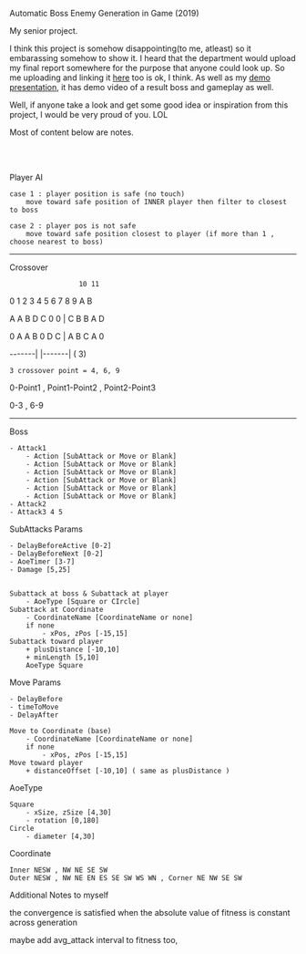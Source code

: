 Automatic Boss Enemy Generation in Game (2019)

My senior project. 

I think this project is somehow disappointing(to me, atleast) so it embarassing somehow to show it. I heard that the department would upload my final report somewhere for the purpose that anyone could look up. So me uploading and linking it [here](https://iciantun.github.io/SeniorProject/SeniorProj_FinalReport.pdf) too is ok, I think. As well as my [demo presentation](https://docs.google.com/presentation/d/1-LpOAVzhKmmsnFjFf8VxrmKYhA4AIPKMitujpmUnWXk/edit?usp=sharing), it has demo video of a result boss and gameplay as well.

Well, if anyone take a look and get some good idea or inspiration from this project, I would be very proud of you. LOL

Most of content below are notes.

<br /><br />

Player AI

 	case 1 : player position is safe (no touch)
		move toward safe position of INNER player then filter to closest to boss
	
	case 2 : player pos is not safe
		move toward safe position closest to player (if more than 1 , choose nearest to boss)

--------------------------------------------------------------------
Crossover

					 10 11 
					 
0 1 2 3 4 5 6   7 8 9 A B 

A A B D C 0 0 | C B B A D 

0 A A B 0 D C | A B C A 0 

-------|   |-------|            ( 3)

	3 crossover point = 4, 6, 9 
	
0-Point1 , Point1-Point2 , Point2-Point3

0-3	, 6-9
	
--------------------------------------------------------------------
Boss

	- Attack1
		- Action [SubAttack or Move or Blank]
		- Action [SubAttack or Move or Blank]
		- Action [SubAttack or Move or Blank]
		- Action [SubAttack or Move or Blank]
		- Action [SubAttack or Move or Blank]
		- Action [SubAttack or Move or Blank]
	- Attack2
	- Attack3 4 5


SubAttacks Params

	- DelayBeforeActive [0-2]
	- DelayBeforeNext [0-2]
	- AoeTimer [3-7]
	- Damage [5,25]

	
	Subattack at boss & Subattack at player
		- AoeType [Square or CIrcle]
	Subattack at Coordinate
		- CoordinateName [CoordinateName or none]
		if none 
			- xPos, zPos [-15,15]
	Subattack toward player
		+ plusDistance [-10,10]
		+ minLength [5,10]
		AoeType Square
	
		
Move Params

	- DelayBefore
	- timeToMove
	- DelayAfter

	Move to Coordinate (base)
		- CoordinateName [CoordinateName or none]
		if none 
			- xPos, zPos [-15,15]
	Move toward player
		+ distanceOffset [-10,10] ( same as plusDistance )


AoeType
	
	Square
		- xSize, zSize [4,30]
		- rotation [0,180]
	Circle
		- diameter [4,30]
	
	
	
Coordinate
	
	Inner NESW , NW NE SE SW
	Outer NESW , NW NE EN ES SE SW WS WN , Corner NE NW SE SW
	
Additional Notes to myself	
	
the convergence is satisfied when the absolute value of fitness is constant across generation

maybe add avg_attack interval to fitness too,

